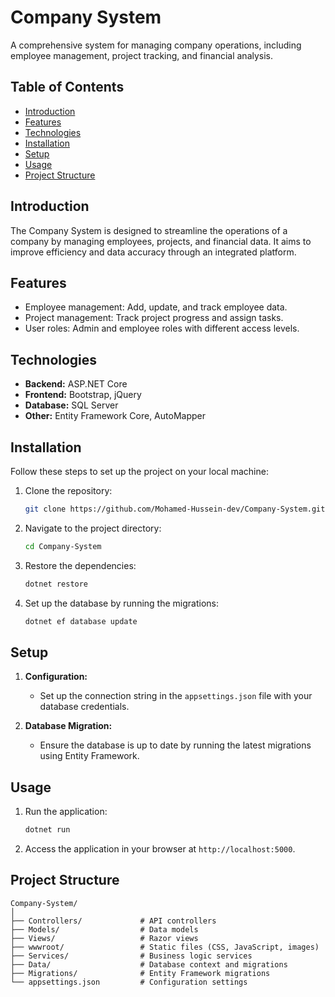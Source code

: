 # Company System

A comprehensive system for managing company operations, including employee management, project tracking, and financial analysis.

## Table of Contents

- [Introduction](#introduction)
- [Features](#features)
- [Technologies](#technologies)
- [Installation](#installation)
- [Setup](#setup)
- [Usage](#usage)
- [Project Structure](#project-structure)

## Introduction

The Company System is designed to streamline the operations of a company by managing employees, projects, and financial data. It aims to improve efficiency and data accuracy through an integrated platform.

## Features

- Employee management: Add, update, and track employee data.
- Project management: Track project progress and assign tasks.
- User roles: Admin and employee roles with different access levels.

## Technologies

- **Backend:** ASP.NET Core
- **Frontend:** Bootstrap, jQuery
- **Database:** SQL Server
- **Other:** Entity Framework Core, AutoMapper

## Installation

Follow these steps to set up the project on your local machine:

1. Clone the repository:

   ```bash
   git clone https://github.com/Mohamed-Hussein-dev/Company-System.git
   ```

2. Navigate to the project directory:

   ```bash
   cd Company-System
   ```

3. Restore the dependencies:

   ```bash
   dotnet restore
   ```

4. Set up the database by running the migrations:

   ```bash
   dotnet ef database update
   ```

## Setup

1. **Configuration:**
   - Set up the connection string in the `appsettings.json` file with your database credentials.

2. **Database Migration:**
   - Ensure the database is up to date by running the latest migrations using Entity Framework.

## Usage

1. Run the application:

   ```bash
   dotnet run
   ```

2. Access the application in your browser at `http://localhost:5000`.

## Project Structure

```
Company-System/
│
├── Controllers/             # API controllers
├── Models/                  # Data models
├── Views/                   # Razor views
├── wwwroot/                 # Static files (CSS, JavaScript, images)
├── Services/                # Business logic services
├── Data/                    # Database context and migrations
├── Migrations/              # Entity Framework migrations
└── appsettings.json         # Configuration settings
```
